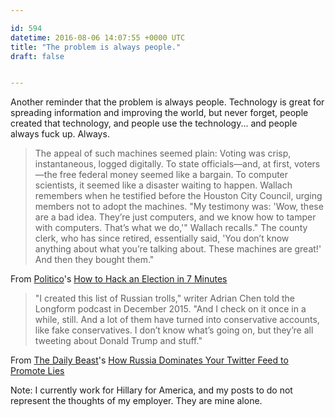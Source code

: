 ```yaml
---

id: 594
datetime: 2016-08-06 14:07:55 +0000 UTC
title: "The problem is always people."
draft: false


---
```


Another reminder that the problem is always people. Technology is great for spreading information and improving the world, but never forget, people created that technology, and people use the technology... and people always fuck up. Always.

 > The appeal of such machines seemed plain: Voting was crisp, instantaneous, logged digitally. To state officials—and, at first, voters—the free federal money seemed like a bargain. To computer scientists, it seemed like a disaster waiting to happen. Wallach remembers when he testified before the Houston City Council, urging members not to adopt the machines. "My testimony was: 'Wow, these are a bad idea. They’re just computers, and we know how to tamper with computers. That’s what we do,'" Wallach recalls." The county clerk, who has since retired, essentially said, 'You don’t know anything about what you’re talking about. These machines are great!' And then they bought them."

From [Politico](https://en.wikipedia.org/wiki/Politico)'s [How to Hack an Election in 7 Minutes](http://www.politico.com/magazine/story/2016/08/2016-elections-russia-hack-how-to-hack-an-election-in-seven-minutes-214144)

> "I created this list of Russian trolls," writer Adrian Chen told the Longform podcast in December 2015. "And I check on it once in a while, still. And a lot of them have turned into conservative accounts, like fake conservatives. I don’t know what’s going on, but they’re all tweeting about Donald Trump and stuff."

From [The Daily Beast](https://en.wikipedia.org/wiki/The_Daily_Beast)'s [How Russia Dominates Your Twitter Feed to Promote Lies](http://www.thedailybeast.com/articles/2016/08/06/how-russia-dominates-your-twitter-feed-to-promote-lies-and-trump-too.html)

Note: I currently work for Hillary for America, and my posts to do not represent the thoughts of my employer. They are mine alone.
